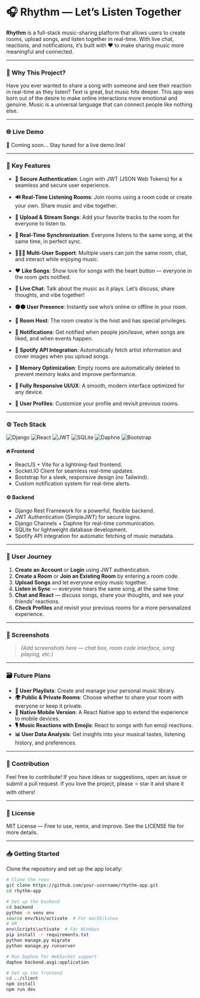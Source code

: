 # 🎧 Rhythm — Let’s Listen Together

**Rhythm** is a full-stack music-sharing platform that allows users to create rooms, upload songs, and listen together in real-time. With live chat, reactions, and notifications, it’s built with ❤️ to make sharing music more meaningful and connected. 

---

### 🌟 Why This Project?

Have you ever wanted to share a song with someone and see their reaction in real-time as they listen? Text is great, but music hits deeper. This app was born out of the desire to make online interactions more emotional and genuine. Music is a universal language that can connect people like nothing else.

---

### 🌐 Live Demo
🚀 Coming soon... Stay tuned for a live demo link!

---

### 🚀 Key Features

- **🔐 Secure Authentication**: Login with JWT (JSON Web Tokens) for a seamless and secure user experience.
  
- **🔊 Real-Time Listening Rooms**: Join rooms using a room code or create your own. Share music and vibe together.

- **🎵 Upload & Stream Songs**: Add your favorite tracks to the room for everyone to listen to.

- **📡 Real-Time Synchronization**: Everyone listens to the same song, at the same time, in perfect sync.

- **🧑‍🤝‍🧑 Multi-User Support**: Multiple users can join the same room, chat, and interact while enjoying music.

- **❤️ Like Songs**: Show love for songs with the heart button — everyone in the room gets notified.

- **💬 Live Chat**: Talk about the music as it plays. Let’s discuss, share thoughts, and vibe together!

- **🟢🟠 User Presence**: Instantly see who’s online or offline in your room.

- **👑 Room Host**: The room creator is the host and has special privileges.

- **🔔 Notifications**: Get notified when people join/leave, when songs are liked, and when events happen.

- **📀 Spotify API Integration**: Automatically fetch artist information and cover images when you upload songs.

- **🧠 Memory Optimization**: Empty rooms are automatically deleted to prevent memory leaks and improve performance.

- **📱 Fully Responsive UI/UX**: A smooth, modern interface optimized for any device.

- **👤 User Profiles**: Customize your profile and revisit previous rooms.

---

### ⚙️ Tech Stack

![Django](https://img.shields.io/badge/Backend-Django-092E20?style=flat&logo=django)
![React](https://img.shields.io/badge/Frontend-React-61DAFB?style=flat&logo=react)
![JWT](https://img.shields.io/badge/Auth-JWT-yellow)
![SQLite](https://img.shields.io/badge/Database-SQLite-blue)
![Daphne](https://img.shields.io/badge/Realtime-Daphne-orange)
![Bootstrap](https://img.shields.io/badge/UI-Bootstrap-purple)

#### 🔥 Frontend
- ReactJS + Vite for a lightning-fast frontend.
- Socket.IO Client for seamless real-time updates.
- Bootstrap for a sleek, responsive design (no Tailwind).
- Custom notification system for real-time alerts.

#### ⚙️ Backend
- Django Rest Framework for a powerful, flexible backend.
- JWT Authentication (SimpleJWT) for secure logins.
- Django Channels + Daphne for real-time communication.
- SQLite for lightweight database development.
- Spotify API integration for automatic fetching of music metadata.

---

### 🧭 User Journey

1. **Create an Account** or **Login** using JWT authentication.
2. **Create a Room** or **Join an Existing Room** by entering a room code.
3. **Upload Songs** and let everyone enjoy music together.
4. **Listen in Sync** — everyone hears the same song, at the same time.
5. **Chat and React** — discuss songs, share your thoughts, and see your friends' reactions.
6. **Check Profiles** and revisit your previous rooms for a more personalized experience.

---

### 📸 Screenshots

> *(Add screenshots here — chat box, room code interface, song playing, etc.)*

---

### 🗃️ Future Plans

- **📝 User Playlists**: Create and manage your personal music library.
- **🌍 Public & Private Rooms**: Choose whether to share your room with everyone or keep it private.
- **📱 Native Mobile Version**: A React Native app to extend the experience to mobile devices.
- **🎙️ Music Reactions with Emojis**: React to songs with fun emoji reactions.
- **📊 User Data Analysis**: Get insights into your musical tastes, listening history, and preferences.

---

### 🤝 Contribution

Feel free to contribute! If you have ideas or suggestions, open an issue or submit a pull request. If you love the project, please ⭐ star it and share it with others!

---

### 📜 License

MIT License — Free to use, remix, and improve. See the LICENSE file for more details.

---

### 📥 Getting Started

Clone the repository and set up the app locally:

```bash
# Clone the repo
git clone https://github.com/your-username/rhythm-app.git
cd rhythm-app

# Set up the backend
cd backend
python -m venv env
source env/bin/activate  # For macOS/Linux
# OR
env\Scripts\activate  # For Windows
pip install -r requirements.txt
python manage.py migrate
python manage.py runserver

# Run Daphne for WebSocket support
daphne backend.asgi:application

# Set up the frontend
cd ../client
npm install
npm run dev
